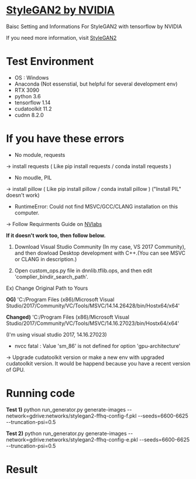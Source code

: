# [StyleGAN2 by NVIDIA](https://github.com/NVlabs/stylegan2)
Baisc Setting and Informations For StyleGAN2 with tensorflow by NVIDIA

If you need more information, visit [StyleGAN2](https://github.com/NVlabs/stylegan2)

# Test Environment 
* OS : Windows
* Anaconda (Not essenstial, but helpful for several development env)
* RTX 3090
* python 3.6 
* tensorflow 1.14 
* cudatoolkit 11.2 
* cudnn 8.2.0 

# If you have these errors
* No module, requests 
 
-> install requests ( Like pip install requests / conda install requests )

* No moudle, PIL 
 
-> install pillow ( Like pip install pillow / conda install pillow ) ("Install PIL" doesn't work)

* RuntimeError: Could not find MSVC/GCC/CLANG installation on this computer.
 
-> Follow Requirments Guide on [NVlabs](https://github.com/NVlabs/stylegan2)

**If it doesn't work too, then follow below.**
1. Download Visual Studio Community (In my case, VS 2017 Community), and then dowload Desktop development with C++.(You can see MSVC or CLANG in description.)

2. Open custom_ops.py file in dnnlib.tflib.ops, and then edit 'complier_bindir_search_path'.
 
 Ex) Change Original Path to Yours
  
 **OG)**
  'C:/Program Files (x86)/Microsoft Visual Studio/2017/Community/VC/Tools/MSVC/14.14.26428/bin/Hostx64/x64'
  
 **Changed)**
  'C:/Program Files (x86)/Microsoft Visual Studio/2017/Community/VC/Tools/MSVC/14.16.27023/bin/Hostx64/x64'
   
  (I'm using visual studio 2017, 14.16.27023)
  
  * nvcc fatal   : Value 'sm_86' is not defined for option 'gpu-architecture'

-> Upgrade cudatoolkit version or make a new env with upgraded cudatoolkit version. It would be happend because you have a recent version of GPU.

# Running code
 
**Test 1)**
python run_generator.py generate-images --network=gdrive:networks/stylegan2-ffhq-config-f.pkl --seeds=6600-6625 --truncation-psi=0.5

**Test 2)**
python run_generator.py generate-images --network=gdrive:networks/stylegan2-ffhq-config-e.pkl --seeds=6600-6625 --truncation-psi=0.5

# Result

